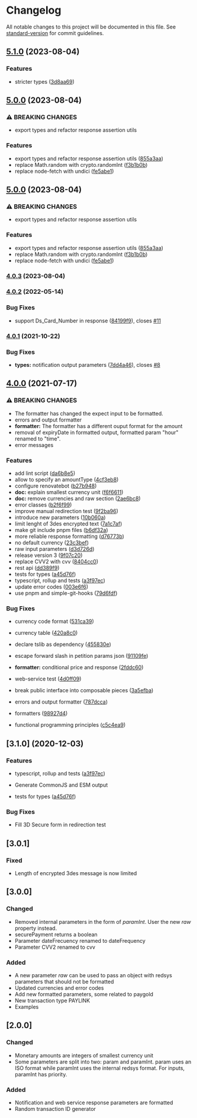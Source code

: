 # Changelog

All notable changes to this project will be documented in this file. See [standard-version](https://github.com/conventional-changelog/standard-version) for commit guidelines.

## [5.1.0](https://github.com/javiertury/redsys-easy/compare/v5.0.0...v5.1.0) (2023-08-04)


### Features

* stricter types ([3d8aa69](https://github.com/javiertury/redsys-easy/commit/3d8aa6989f148c1e06d78ffa512c99adcb7c387e))

## [5.0.0](https://github.com/javiertury/redsys-easy/compare/v4.0.3...v5.0.0) (2023-08-04)


### ⚠ BREAKING CHANGES

* export types and refactor response assertion utils

### Features

* export types and refactor response assertion utils ([855a3aa](https://github.com/javiertury/redsys-easy/commit/855a3aa04eda2709a61a00412997b4386f6952b0))
* replace Math.random with crypto.randomInt ([f3b1b0b](https://github.com/javiertury/redsys-easy/commit/f3b1b0b3425ffd453a6abe8938aef46c50ccb3ce))
* replace node-fetch with undici ([fe5abe1](https://github.com/javiertury/redsys-easy/commit/fe5abe1c87e21865b1179e9eb6c6ebdff9ee66bd))

## [5.0.0](https://github.com/javiertury/redsys-easy/compare/v4.0.3...v5.0.0) (2023-08-04)


### ⚠ BREAKING CHANGES

* export types and refactor response assertion utils

### Features

* export types and refactor response assertion utils ([855a3aa](https://github.com/javiertury/redsys-easy/commit/855a3aa04eda2709a61a00412997b4386f6952b0))
* replace Math.random with crypto.randomInt ([f3b1b0b](https://github.com/javiertury/redsys-easy/commit/f3b1b0b3425ffd453a6abe8938aef46c50ccb3ce))
* replace node-fetch with undici ([fe5abe1](https://github.com/javiertury/redsys-easy/commit/fe5abe1c87e21865b1179e9eb6c6ebdff9ee66bd))

### [4.0.3](https://github.com/javiertury/redsys-easy/compare/v4.0.2...v4.0.3) (2023-08-04)

### [4.0.2](https://github.com/javiertury/redsys-easy/compare/v4.0.1...v4.0.2) (2022-05-14)


### Bug Fixes

* support Ds_Card_Number in response ([84199f9](https://github.com/javiertury/redsys-easy/commit/84199f94d1bccf8c81822435ca803790207dfc2e)), closes [#11](https://github.com/javiertury/redsys-easy/issues/11)

### [4.0.1](https://github.com/javiertury/redsys-easy/compare/v4.0.0...v4.0.1) (2021-10-22)


### Bug Fixes

* **types:** notification output parameters ([7dd4a46](https://github.com/javiertury/redsys-easy/commit/7dd4a4695400c030f1f78bb71ccd11e3dfa67269)), closes [#8](https://github.com/javiertury/redsys-easy/issues/8)

## [4.0.0](https://github.com/javiertury/redsys-easy/compare/v2.0.0...v4.0.0) (2021-07-17)


### ⚠ BREAKING CHANGES

* The formatter has changed the expect input to be
formatted.
* errors and output formatter
* **formatter:** The formatter has a different ouput format for the amount
* removal of expiryDate in formatted output, formatted
param "hour" renamed to "time".
* error messages

### Features

* add lint script ([da6b8e5](https://github.com/javiertury/redsys-easy/commit/da6b8e54fc23a6a8a4f45ed7d4def6b8584138b9))
* allow to specify an amountType ([4cf3eb8](https://github.com/javiertury/redsys-easy/commit/4cf3eb8e6c76357cb66a305fb574d3c325921f87))
* configure renovatebot ([b27b948](https://github.com/javiertury/redsys-easy/commit/b27b948d0d22e09a890d380fdfe62e3ef663cde2))
* **doc:** explain smallest currency unit ([f6f6611](https://github.com/javiertury/redsys-easy/commit/f6f661132215a1b7cf0a8c03cad78c58b8ff8f94))
* **doc:** remove currencies and raw section ([2ae6bc8](https://github.com/javiertury/redsys-easy/commit/2ae6bc89b15e05048d960d32c0e0464825220826))
* error classes ([b2f6f99](https://github.com/javiertury/redsys-easy/commit/b2f6f998bc69cc24cfe7d7a9efd4db050b03f2c3))
* improve manual redirection test ([9f2ba96](https://github.com/javiertury/redsys-easy/commit/9f2ba966ab0bc4421defc49108771339be594568))
* introduce new parameters ([10b060a](https://github.com/javiertury/redsys-easy/commit/10b060aebf29a4b7d5e8e04d9d2278921d784cc9))
* limit lenght of 3des encrypted text ([7a1c7af](https://github.com/javiertury/redsys-easy/commit/7a1c7afb4b41a4effdb259f05c14105fbbad8d89))
* make git include pnpm files ([b6df32a](https://github.com/javiertury/redsys-easy/commit/b6df32af5ee5d36db0929d2214680f990dd6749a))
* more reliable response formatting ([d76773b](https://github.com/javiertury/redsys-easy/commit/d76773b54b6c2af79b6473ddf58d9d94d3a8d62e))
* no default currency ([23c3bef](https://github.com/javiertury/redsys-easy/commit/23c3befcb270803ca2e1dc77182fd888ccfbbffa))
* raw input parameters ([d3d726d](https://github.com/javiertury/redsys-easy/commit/d3d726d832fcaa471390f26fa468e4093831d490))
* release version 3 ([9f07c20](https://github.com/javiertury/redsys-easy/commit/9f07c20fba857268296d0011040d49aa9b7de5dd))
* replace CVV2 with cvv ([8404cc0](https://github.com/javiertury/redsys-easy/commit/8404cc01c95d54bf648e0dda81480dc9c3a9d3c1))
* rest api ([dd389f9](https://github.com/javiertury/redsys-easy/commit/dd389f93bee80a348e49229be3b1c80f225849fa))
* tests for types ([a45d76f](https://github.com/javiertury/redsys-easy/commit/a45d76fa2610b0ac3d2418a76951ecb8e643f523))
* typescript, rollup and tests ([a3f97ec](https://github.com/javiertury/redsys-easy/commit/a3f97ec81cd6140a25dff759d55f5cd74bb867d9))
* update error codes ([003e6f6](https://github.com/javiertury/redsys-easy/commit/003e6f6527e9178e5e6ab080322080862f9a4d68))
* use pnpm and simple-git-hooks ([79d6fdf](https://github.com/javiertury/redsys-easy/commit/79d6fdfdf8d8194173cc3a3280dba7cb2d675678))


### Bug Fixes

* currency code format ([531ca39](https://github.com/javiertury/redsys-easy/commit/531ca39c85c2e50e0edbbb53e3af9c737a36b1d2))
* currency table ([420a8c0](https://github.com/javiertury/redsys-easy/commit/420a8c07ed6cef2e5fcc18aa1a31a1f489bfdb3f))
* declare tslib as dependency ([455830e](https://github.com/javiertury/redsys-easy/commit/455830e682723d0c13b47e0681b0b378423d3397))
* escape forward slash in petition params json ([91109fe](https://github.com/javiertury/redsys-easy/commit/91109fe2640da264d882a53a68cc8c95bc9ebf25))
* **formatter:** conditional price and response ([2fddc60](https://github.com/javiertury/redsys-easy/commit/2fddc608a8983f708072ad767668126526d06099))
* web-service test ([4d0ff09](https://github.com/javiertury/redsys-easy/commit/4d0ff0976d3ca8511c4416e9746f2a3efc8210b1))


* break public interface into composable pieces ([3a5efba](https://github.com/javiertury/redsys-easy/commit/3a5efba619e7527addd3c47963308665bc7e4ca3))
* errors and output formatter ([787dcca](https://github.com/javiertury/redsys-easy/commit/787dcca34247352af5ea475bf0325d18aa11efb8))
* formatters ([98927d4](https://github.com/javiertury/redsys-easy/commit/98927d4033d2c18f420517ba186d591f73a9ea65))
* functional programming principles ([c5c4ea9](https://github.com/javiertury/redsys-easy/commit/c5c4ea91601285810194aa0451b43635fe9533bd))

## [3.1.0] (2020-12-03)


### Features

* typescript, rollup and tests ([a3f97ec](https://github.com/javiertury/redsys-easy/commit/a3f97ec81cd6140a25dff759d55f5cd74bb867d9))
- Generate CommonJS and ESM output
* tests for types ([a45d76f](https://github.com/javiertury/redsys-easy/commit/a45d76fa2610b0ac3d2418a76951ecb8e643f523))


### Bug Fixes

- Fill 3D Secure form in redirection test


## [3.0.1]

### Fixed

- Length of encrypted 3des message is now limited

## [3.0.0]

### Changed

- Removed internal parameters in the form of *paramInt*. User the new *raw* property instead.
- securePayment returns a boolean
- Parameter dateFrecuency renamed to dateFrequency
- Parameter CVV2 renamed to cvv

### Added

- A new parameter *raw* can be used to pass an object with redsys parameters that should not be formatted
- Updated currencies and error codes
- Add new formatted parameters, some related to paygold
- New transaction type PAYLINK
- Examples

## [2.0.0]

### Changed

- Monetary amounts are integers of smallest currency unit
- Some parameters are split into two: param and paramInt. param uses an ISO format while paramInt uses the internal redsys format. For inputs, paramInt has priority.

### Added

- Notification and web service response parameters are formatted
- Random transaction ID generator
